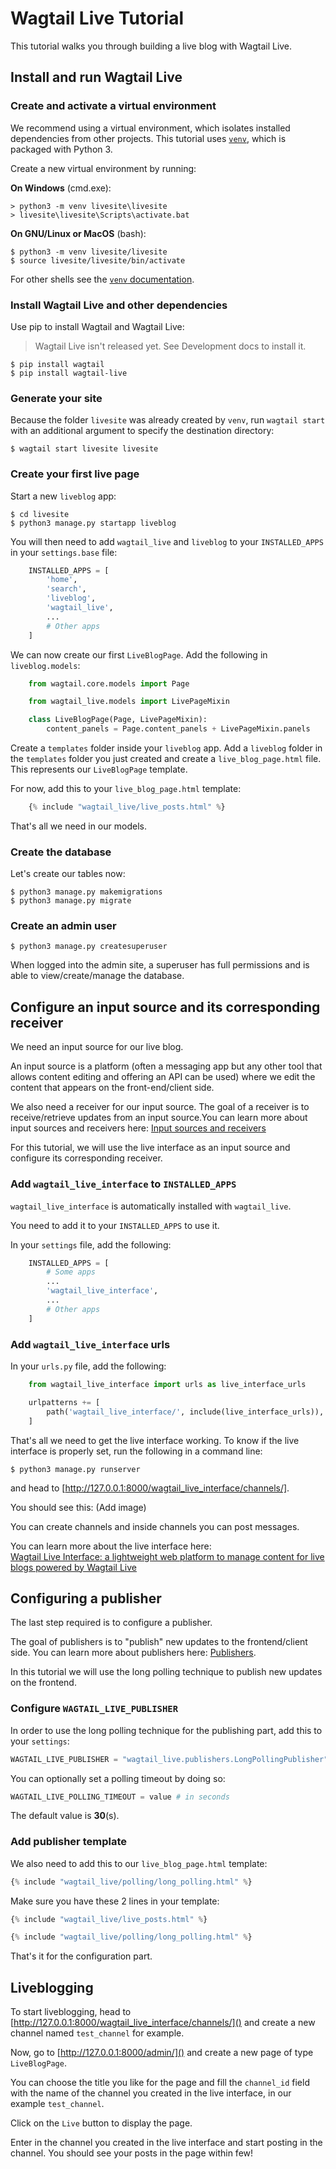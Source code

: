 # Wagtail Live Tutorial

This tutorial walks you through building a live blog with Wagtail Live.

## Install and run Wagtail Live

### Create and activate a virtual environment

We recommend using a virtual environment, which isolates installed dependencies from other projects.
This tutorial uses [`venv`](https://docs.python.org/3/tutorial/venv.html), which is packaged with Python 3.

Create a new virtual environment by running:

**On Windows** (cmd.exe):

```doscon
> python3 -m venv livesite\livesite
> livesite\livesite\Scripts\activate.bat
```

**On GNU/Linux or MacOS** (bash):

```console
$ python3 -m venv livesite/livesite
$ source livesite/livesite/bin/activate
```

For other shells see the [`venv` documentation](https://docs.python.org/3/library/venv.html).



### Install Wagtail Live and other dependencies

Use pip to install Wagtail and Wagtail Live:

> Wagtail Live isn't released yet. See Development docs to install it.

```console
$ pip install wagtail
$ pip install wagtail-live
```

### Generate your site

Because the folder `livesite` was already created by `venv`, run `wagtail start` with an additional argument to specify the destination directory:

```console
$ wagtail start livesite livesite
```

### Create your first live page

Start a new `liveblog` app:

```console
$ cd livesite
$ python3 manage.py startapp liveblog
```

You will then need to add `wagtail_live` and `liveblog` to your `INSTALLED_APPS` in your `settings.base` file:
```python
    INSTALLED_APPS = [
        'home',
        'search',
        'liveblog',
        'wagtail_live',
        ...
        # Other apps
    ]
```

We can now create our first `LiveBlogPage`. Add the following in `liveblog.models`:
```python
    from wagtail.core.models import Page

    from wagtail_live.models import LivePageMixin

    class LiveBlogPage(Page, LivePageMixin):
        content_panels = Page.content_panels + LivePageMixin.panels
```



Create a `templates` folder inside your `liveblog` app. Add a `liveblog` folder in the `templates` folder you just created and create a `live_blog_page.html` file. This represents our `LiveBlogPage` template.

For now, add this to your `live_blog_page.html` template:
```python
    {% include "wagtail_live/live_posts.html" %}
```
That's all we need in our models.

### Create the database

Let's create our tables now:

```console
$ python3 manage.py makemigrations
$ python3 manage.py migrate
```

### Create an admin user

```console
$ python3 manage.py createsuperuser
```

When logged into the admin site, a superuser has full permissions and is able to view/create/manage the database.

## Configure an input source and its corresponding receiver

We need an input source for our live blog.

An input source is a platform (often a messaging app but any other tool that allows content editing and offering an API can be used) where we edit the content that appears on the front-end/client side.

We also need a receiver for our input source. The goal of a receiver is to receive/retrieve updates from an input source.You can learn more about input sources and receivers here: [Input sources and receivers](../topics/input_source_and_receivers.md)


For this tutorial, we will use the live interface as an input source and configure its corresponding receiver.

### Add `wagtail_live_interface` to `INSTALLED_APPS`

`wagtail_live_interface` is automatically installed with `wagtail_live`.

You need to add it to your `INSTALLED_APPS` to use it.

In your `settings` file, add the following:
```python
    INSTALLED_APPS = [
        # Some apps
        ...
        'wagtail_live_interface',
        ...
        # Other apps
    ]
```

### Add `wagtail_live_interface` urls

In your `urls.py` file, add the following:
```python
    from wagtail_live_interface import urls as live_interface_urls

    urlpatterns += [
        path('wagtail_live_interface/', include(live_interface_urls)),
    ]
```

That's all we need to get the live interface working. To know if the live interface is properly set, run the following in a command line:
```console
$ python3 manage.py runserver
```
and head to [http://127.0.0.1:8000/wagtail_live_interface/channels/].

You should see this: (Add image)

You can create channels and inside channels you can post messages.

You can learn more about the live interface here:  
[Wagtail Live Interface: a lightweight web platform to manage content for live blogs powered by Wagtail Live](../topics/wagtail_live_interface.md)

## Configuring a publisher

The last step required is to configure a publisher.

The goal of publishers is to "publish" new updates to the frontend/client side. You can learn more about publishers here: [Publishers](../topics/publishers.md).

In this tutorial we will use the long polling technique to publish new updates on the frontend.

### Configure `WAGTAIL_LIVE_PUBLISHER`

In order to use the long polling technique for the publishing part, add this to your `settings`:
```python
WAGTAIL_LIVE_PUBLISHER = "wagtail_live.publishers.LongPollingPublisher"
```

You can optionally set a polling timeout by doing so:
```python
WAGTAIL_LIVE_POLLING_TIMEOUT = value # in seconds
```
The default value is **30**(s).

### Add publisher template

We also need to add this to our `live_blog_page.html` template:
```python
{% include "wagtail_live/polling/long_polling.html" %}
```

Make sure you have these 2 lines in your template:
```python
{% include "wagtail_live/live_posts.html" %}

{% include "wagtail_live/polling/long_polling.html" %}
```

That's it for the configuration part.

## Liveblogging

To start liveblogging, head to [http://127.0.0.1:8000/wagtail_live_interface/channels/]() and create a new channel named `test_channel` for example.

Now, go to [http://127.0.0.1:8000/admin/]() and create a new page of type `LiveBlogPage`.

You can choose the title you like for the page and fill the `channel_id` field with the name of the channel you created in the live interface, in our example `test_channel`.

Click on the `Live` button to display the page.

Enter in the channel you created in the live interface and start posting in the channel. You should see your posts in the page within few!